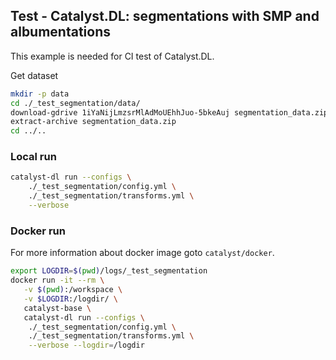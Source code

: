 ## Test - Catalyst.DL: segmentations with SMP and albumentations

This example is needed for CI test of Catalyst.DL.

Get dataset

```bash
mkdir -p data
cd ./_test_segmentation/data/
download-gdrive 1iYaNijLmzsrMlAdMoUEhhJuo-5bkeAuj segmentation_data.zip
extract-archive segmentation_data.zip
cd ../..
```

### Local run

```bash
catalyst-dl run --configs \
    ./_test_segmentation/config.yml \
    ./_test_segmentation/transforms.yml \
    --verbose
```

### Docker run

For more information about docker image goto `catalyst/docker`.

```bash
export LOGDIR=$(pwd)/logs/_test_segmentation
docker run -it --rm \
   -v $(pwd):/workspace \
   -v $LOGDIR:/logdir/ \
   catalyst-base \
   catalyst-dl run --configs \
    ./_test_segmentation/config.yml \
    ./_test_segmentation/transforms.yml \
    --verbose --logdir=/logdir
```
